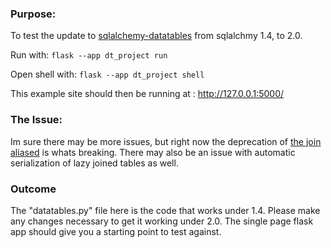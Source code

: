 ### Purpose:
To test the update to [sqlalchemy-datatables](https://github.com/orf/datatables/tree/master) from sqlalchmy 1.4, to 2.0.

Run with: `flask --app dt_project run`

Open shell with: `flask --app dt_project shell`

This example site should then be running at : http://127.0.0.1:5000/


### The Issue:
Im sure there may be more issues, but right now the deprecation 
of [the join aliased](https://docs.sqlalchemy.org/en/14/changelog/migration_20.html#orm-query-join-aliased-true-from-joinpoint-removed)
is whats breaking.  There may also be an issue with automatic serialization of lazy joined tables as well.


### Outcome
The "datatables.py" file here is the code that works under 1.4.  Please make any 
changes necessary to get it working under 2.0.  The single page flask app should give you a starting point to 
test against.
